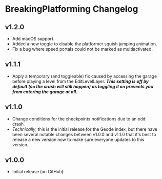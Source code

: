 # BreakingPlatforming Changelog
## v1.2.0
- Add macOS support.
- Added a new toggle to disable the platformer squish jumping animation.
- Fix a bug where speed portals could not be marked as multiactivated.
## v1.1.1
- Apply a temporary (and toggleable) fix caused by accessing the garage before playing a level from the EditLevelLayer. ***This setting is off by default (so the crash will still happen) as toggling it on prevents you from entering the garage at all.***
## v1.1.0
- Change conditions for the checkpoints notifications due to an odd crash.
- *Technically*, this is the initial release for the Geode index, but there have been several notable changes between v1.0.0 and v1.1.0 that it's best to release a new version now to make sure everyone updates to this version.
## v1.0.0
- Initial release (on GitHub).